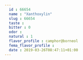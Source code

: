 ```yaml
---
  id : 66654
  name : "Xanthoxylin"
  slug : 66654
  taste : 
  bitter : 0
  odor : 
  natural : 1
  flavor_profile : camphor@borneol
  fema_flavor_profile : 
  date : 2019-03-26T08:47:11+01:00
---
```




